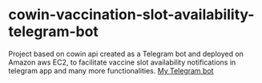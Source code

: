 # cowin-vaccination-slot-availability-telegram-bot
Project based on cowin api created as a Telegram bot and deployed on Amazon aws EC2, to facilitate vaccine slot availability notifications in telegram app and many more functionalities. 
[My Telegram bot](https://t.me/mayukh_cowinbot)
